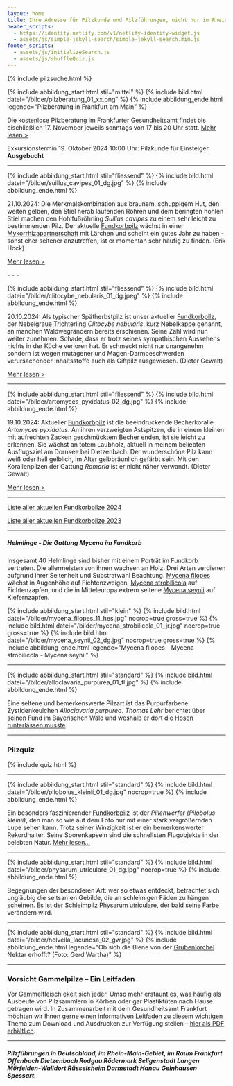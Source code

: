 ```yaml
---
layout: home
title: Ihre Adresse für Pilzkunde und Pilzführungen, nicht nur im Rhein-Main-Gebiet
header_scripts:
  - https://identity.netlify.com/v1/netlify-identity-widget.js
  - assets/js/simple-jekyll-search/simple-jekyll-search.min.js
footer_scripts:
  - assets/js/initializeSearch.js
  - assets/js/shuffleQuiz.js
---
```

{% include pilzsuche.html %}

{% include abbildung_start.html stil="mittel" %}
{% include bild.html datei="/bilder/pilzberatung_01_xx.png" %}
{% include abbildung_ende.html legende="Pilzberatung in Frankfurt am Main" %}

Die kostenlose Pilzberatung im Frankfurter Gesundheitsamt findet bis eischließlich 17. November jeweils sonntags von 17 bis 20 Uhr statt. [Mehr lesen >](/termine)

Exkursionstermin 19. Oktober 2024 10:00 Uhr: Pilzkunde für Einsteiger\
**Ausgebucht**

- - -

{% include abbildung_start.html stil="fliessend" %}
{% include bild.html datei="/bilder/suillus_cavipes_01_dg.jpg" %}
{% include abbildung_ende.html %}

2﻿1.10.2024: Die Merkmalskombination aus braunem, schuppigem Hut, den weiten gelben, den Stiel herab laufenden Röhren und dem beringten hohlen Stiel machen den Hohlfußröhrling *Suillus cavipes* zu einem sehr leicht zu bestimmenden Pilz. Der aktuelle [Fundkorbpilz](AA "Glossar-") wächst in einer [Mykorrhizapartnerschaft](Mykorrhiza "Glossar") mit Lärchen und scheint ein gutes Jahr zu haben - sonst eher seltener anzutreffen, ist er momentan sehr häufig zu finden. (Erik Hock)

[Mehr lesen >](/pilze/boletinus-cavipes-hohlfußröhrling)

<div style="clear:  both"></div>

-﻿ - -

{% include abbildung_start.html stil="fliessend" %}
{% include bild.html datei="/bilder/clitocybe_nebularis_01_dg.jpeg" %}
{% include abbildung_ende.html %}

20.10.2024: Als typischer Spätherbstpilz ist unser aktueller [Fundkorbpilz](AA "Glossar-"), der  Nebelgraue Trichterling *Clitocybe nebularis*, kurz Nebelkappe genannt, an manchen Waldwegrändern bereits erschienen. Seine Zahl wird nun weiter zunehmen. Schade, dass er trotz seines sympathischen Aussehens nichts in der Küche verloren hat. Er schmeckt nicht nur unangenehm sondern ist wegen mutagener und Magen-Darmbeschwerden verursachender Inhaltsstoffe auch als Giftpilz ausgewiesen. (Dieter Gewalt)

[Mehr lesen >](/pilze/clitocybe-nebularis-nebelgrauer-trichterling-nebelkappe)

<div style="clear:  both"></div>

- - -

{% include abbildung_start.html stil="fliessend" %}
{% include bild.html datei="/bilder/artomyces_pyxidatus_02_dg.jpg" %}
{% include abbildung_ende.html %}

19.10.2024: Aktueller [Fundkorbpilz](AA "Glossar-") ist die beeindruckende Becherkoralle *Artomyces pyxidatus*. An ihren verzweigten Astspitzen, die in einem kleinen mit aufrechten Zacken geschmücktem Becher enden, ist sie leicht zu erkennen. Sie wächst an totem Laubholz, aktuell in meinem beliebten Ausflugsziel am Dornsee bei Dietzenbach. Der wunderschöne Pilz kann weiß oder hell gelblich, im Alter gelbbräunlich gefärbt sein. Mit den Korallenpilzen der Gattung *Ramaria* ist er nicht näher verwandt. (Dieter Gewalt)

[Mehr lesen >](/pilze/artomyces-pyxidatus-becherkoralle)

<div style="clear:  both"></div>

- - -

[Liste aller aktuellen Fundkorbpilze 2024](/artikel/liste-aller-aktuellen-fundkorbpilze-2024.html)

[Liste aller aktuellen Fundkorbpilze 2023](/artikel/liste-aller-aktuellen-fundkorbpilze-2023.html)

- - -

##### Helmlinge - Die Gattung *Mycena* im Fundkorb

Insgesamt 40 Helmlinge sind bisher mit einem Porträt im Fundkorb vertreten. Die allermeisten von ihnen wachsen an Holz. Drei Arten verdienen aufgrund ihrer Seltenheit und Substratwahl Beachtung. [Mycena filopes](/pilze/mycena-filopes-zerbrechlicher-fadenhelmling) wächst in Augenhöhe auf Fichtenzweigen, [Mycena strobilicola](/pilze/mycena-strobilicola-fichtenzapfenhelmling) auf Fichtenzapfen, und die in Mitteleuropa extrem seltene [Mycena seynii](/pilze/mycena-seynii-mediterraner-kiefernzapfenhelmling) auf Kiefernzapfen.

{% include abbildung_start.html stil="klein" %}
{% include bild.html datei="/bilder/mycena_filopes_11_hes.jpg" nocrop=true gross=true %}
{% include bild.html datei="/bilder/mycena_strobilicola_01_jr.jpg" nocrop=true gross=true %}
{% include bild.html datei="/bilder/mycena_seynii_02_dg.jpg" nocrop=true gross=true %}
{% include abbildung_ende.html legende="Mycena filopes - Mycena strobilicola - Mycena seynii" %}

- - -

{% include abbildung_start.html stil="standard" %}
{% include bild.html datei="/bilder/alloclavaria_purpurea_01_tl.jpg" %}
{% include abbildung_ende.html %}

Eine seltene und bemerkenswerte Pilzart ist das Purpurfarbene Zystidenkeulchen *Alloclavaria purpurea*. *Thomas Lehr* berichtet über seinen Fund im Bayerischen Wald und weshalb er dort [die Hosen runterlassen musste](/pilze/alloclavaria-purpurea-purpurfarbenes-zystidenkeulchen).

- - -

### Pilzquiz

{% include quiz.html %}

- - -

{% include abbildung_start.html stil="standard" %}
{% include bild.html datei="/bilder/pilobolus_kleinii_01_dg.jpg" nocrop=true %}
{% include abbildung_ende.html %}

Ein besonders faszinierender [Fundkorbpilz](AA "Glossar-") ist der *Pillenwerfer (Pilobolus kleinii)*, den man so wie auf dem Foto nur mit einer stark vergrößernden Lupe sehen kann. Trotz seiner Winzigkeit ist er ein bemerkenswerter Rekordhalter. Seine Sporenkapseln sind die schnellsten Flugobjekte in der belebten Natur. [Mehr lesen...](/pilze/pilobolus-kleinii-pillenwerfer)

- - -

{% include abbildung_start.html stil="standard" %}
{% include bild.html datei="/bilder/physarum_utriculare_01_dg.jpg" nocrop=true %}
{% include abbildung_ende.html %}

Begegnungen der besonderen Art: wer so etwas entdeckt, betrachtet sich ungläubig die seltsamen Gebilde, die an schleimigen Fäden zu hängen scheinen. Es ist der Schleimpilz [Physarum utriculare](/pilze/physarum-utriculare-fadenfruchtschleimpilz), der bald seine Farbe verändern wird.

- - -

{% include abbildung_start.html stil="standard" %}
{% include bild.html datei="/bilder/helvella_lacunosa_02_gw.jpg" %}
{% include abbildung_ende.html legende="Ob sich die Biene von der <a href='/pilze/helvella-lacunosa-grubenlorchel'>Grubenlorchel</a> Nektar erhofft?  (Foto: Gerd Wartha)" %}

- - -

### Vorsicht Gammelpilze – Ein Leitfaden

Vor Gammelfleisch ekelt sich jeder. Umso mehr erstaunt es, was häufig als Ausbeute von Pilzsammlern in Körben oder gar Plastiktüten nach Hause getragen wird. In Zusammenarbeit mit dem Gesundheitsamt Frankfurt möchten wir Ihnen gerne einen informativen Leitfaden zu diesem wichtigen Thema zum Download und Ausdrucken zur Verfügung stellen – [hier als PDF erhältlich](/assets/docs/Fundkorb.de-Gammelpilze.pdf).

- - -

##### Pilzführungen in Deutschland, im Rhein-Main-Gebiet, im Raum Frankfurt Offenbach Dietzenbach Rodgau Rödermark Seligenstadt Langen Mörfelden-Walldort Rüsselsheim Darmstadt Hanau Gelnhausen Spessart.